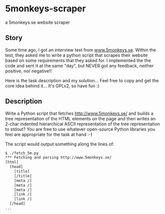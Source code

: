 5monkeys-scraper
================

a 5monkeys.se website scraper

Story
-----
Some time ago, I got an interview test from www.5monkeys.se. Within the test, they asked me to write a python script that scrapes their website based on some requirements that they asked for. 
I implemented the the code and sent it at the same "day", but NEVER got any feedback, neither positive, nor negative!!

Here is the task description and my solution... Feel free to copy and get the core idea behind it... It's GPLv2, so have fun :)


Description
-----------
Write a Python script that fetches http://www.5monkeys.se/ and builds a tree representation of the HTML elements on the page and then writes an 2-char indented hierarchical ASCII representation of the tree representation to stdout? You are free to use whatever open-source Python libraries you feel are appropriate for the task at hand :-)

The script would output something along the lines of:
```bash
$ ./fetch_5m.py
*** Fetching and parsing http://www.5monkeys.se/
[html]
  [head]
    [title]
    [/title]
    [meta /]
    [meta /]
    [meta /]
    [link /]
    [link /]
  [/head]
...
```
